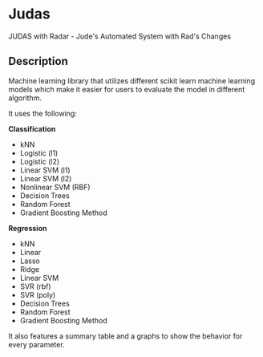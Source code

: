 # Judas
JUDAS with Radar  - Jude's Automated System with Rad's Changes

## Description
Machine learning library that utilizes different scikit learn machine learning models which make it easier for users to evaluate the model in different algorithm.

It uses the following:  

**Classification**
* kNN
* Logistic (l1)
* Logistic (l2)
* Linear SVM (l1)
* Linear SVM (l2)
* Nonlinear SVM (RBF)
* Decision Trees
* Random Forest
* Gradient Boosting Method

**Regression**
* kNN
* Linear
* Lasso
* Ridge
* Linear SVM
* SVR (rbf)
* SVR (poly)
* Decision Trees
* Random Forest
* Gradient Boosting Method

It also features a summary table and a graphs to show the behavior for every parameter. 
